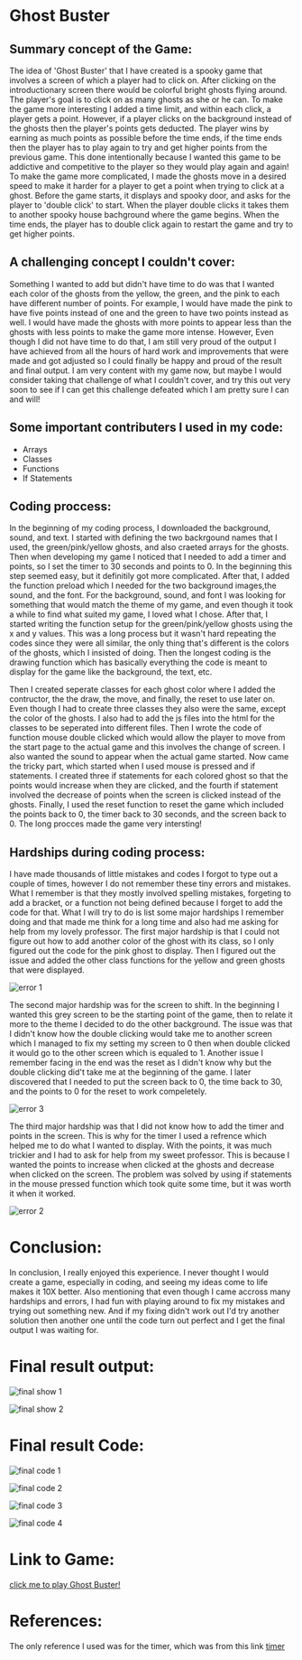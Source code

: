 #  Ghost Buster

## Summary concept of the Game:

The idea of 'Ghost Buster' that I have created is a spooky game that involves a screen of which a player had to click on. After clicking on the introductionary screen there would be colorful bright ghosts flying around. The player's goal is to click on as many ghosts as she or he can. To make the game more interesting I added a time limit, and within each click, a player gets a point. However, if a player clicks on the background instead of the ghosts then the player's points gets deducted. The player wins by earning as much points as possible before the time ends, if the time ends then the player has to play again to try and get higher points from the previous game. This done intentionally because I wanted this game to be addictive and competitive to the player so they would play again and again! To make the game more complicated, I made the ghosts move in a desired speed to make it harder for a player to get a point when trying to click at a ghost. Before the game starts, it displays and spooky door, and asks for the player to 'double click' to start. When the player double clicks it takes them to another spooky house bachground where the game begins. When the time ends, the player has to double click again to restart the game and try to get higher points.


## A challenging concept I couldn't cover:

Something I wanted to add but didn't have time to do was that I wanted each color of the ghosts from the yellow, the green, and the pink to each have different 
number of points. For example, I would have made the pink to have five points instead of one and the green to have two points instead as well. I would have made
the ghosts with more points to appear less than the ghosts with less points to make the game more intense. However, Even though I did not have time to do that, I am still very proud of the output I have achieved from all the hours of hard work and improvements that were made and got adjusted so I could finally be 
happy and proud of the result and final output. I am very content with my game now, but maybe I would consider taking that challenge of what I couldn't cover,
and try this out very soon to see if I can get this challenge defeated which I am pretty sure I can and will!


## Some important contributers I used in my code:

- Arrays
- Classes
- Functions
- If Statements


## Coding proccess:

In the beginning of my coding process, I downloaded the background, sound, and text. I started with defining the two backrgound names that I used, the 
green/pink/yellow ghosts, and also craeted arrays for the ghosts. Then when developing my game I noticed that I needed to add a timer and points, so I 
set the timer to 30 seconds and  points to 0. In the beginning this step seemed easy, but it definitily got more complicated. After that, I added the 
function preload which I needed for the two background images,the sound, and the font. For the background, sound, and font I was looking for something 
that would match the theme of my game, and even though it took a while to find what suited my game, I loved what I chose. After that, I started writing 
the function setup for the green/pink/yellow ghosts using the x and y values. This was a long process but it wasn't hard repeating the codes since they 
were all similar, the only thing that's different is the colors of the ghosts, which I insisted of doing. Then the longest coding is the drawing function 
which has basically everything the code is meant to display for the game like the background, the text, etc. 

Then I created seperate classes for each ghost color where I added the contructor, the the draw, the move, and finally, the reset to use later on. 
Even though I had to create three classes they also were the same, except the color of the ghosts. I also had to add the js files into the html for 
the classes to be seperated into different files. Then I wrote the code of function mouse double clicked which would allow the player to move from 
the start page to the actual game and this involves the change of screen. I also wanted the sound to appear when the actual game started. Now came 
the tricky part, which started when I used mouse is pressed and if statements. I created three if statements for each colored ghost so that the points 
would increase when they are clicked, and the fourth if statement involved the decrease of points when the screen is clicked instead of the ghosts. 
Finally, I used the reset function to  reset the game which included the points back to 0, the timer back to 30 seconds, and the screen back to 0. 
The long procces made the game very intersting!


## Hardships during coding process:

I have made thousands of little mistakes and codes I forgot to type out a couple of times, however I do not remember these tiny errors and mistakes. What 
I remember is that they mostly involved spelling mistakes, forgeting to add a bracket, or a function not being defined because I forget to add the code for
that. What I will try to do is list some major hardships I remember doing and that made me think for a long time and also had me asking for help from my lovely
professor. The first major hardship  is that I could not figure out how to add another color of the ghost with its class, so I only figured out the code for the pink ghost to display. Then I figured out the issue and added the other class functions for the yellow and green ghosts that were displayed.

![error 1](https://github.com/shamsasaeed/ssa8778/blob/main/error%201.png)


The second major hardship was for the screen to shift. In the beginning I wanted this grey screen to be the starting point of the game, then to relate it more 
to the theme I decided to do the other background. The issue was that I didn't know how the double clicking would take me to another screen which I managed to 
fix my setting my screen to 0 then when double clicked it would go to the other screen which is equaled to 1. Another issue I remember facing in the end was the 
reset as I didn't know why but the double clicking did't take me at the beginning of the game. I later discovered that I needed to put the screen back to 0, 
the time back to 30, and the points to 0 for the reset to work compeletely.

![error 3](https://github.com/shamsasaeed/ssa8778/blob/main/error%203.png)


The third major hardship was that I did not know how to add the timer and points in the screen. This is why for the timer I used a refrence
which helped me to do what I wanted to display. With the points, it was much trickier and I had to ask for help from my sweet professor. This is because I 
wanted the points to increase when clicked at the ghosts and decrease when clicked on the screen. The problem was solved by using if statements in the 
mouse pressed function which took quite some time, but it was worth it when it worked.

![error 2](https://github.com/shamsasaeed/ssa8778/blob/main/error%202.png)


# Conclusion:

In conclusion, I really enjoyed this experience. I never thought I would create a game, especially in coding, and seeing my ideas come to life makes it 10X 
better. Also mentioning that even though I came accross many hardships and errors, I had fun with playing around to fix my mistakes and trying out something 
new. And if my fixing didn't work out I'd try another solution then another one until the code turn out perfect and I get the final output I was waiting for.


# Final result output:

![final show 1](https://github.com/shamsasaeed/ssa8778/blob/main/final%20show%201.png)

![final show 2](https://github.com/shamsasaeed/ssa8778/blob/main/final%20show%202.png)


# Final result Code:

![final code 1](https://github.com/shamsasaeed/ssa8778/blob/main/final%20code%201.png)

![final code 2](https://github.com/shamsasaeed/ssa8778/blob/main/final%20code%202.png)

![final code 3](https://github.com/shamsasaeed/ssa8778/blob/main/final%20code%203.png)

![final code 4](https://github.com/shamsasaeed/ssa8778/blob/main/final%20code%204.png)


# Link to Game:

[click me to play Ghost Buster!](https://editor.p5js.org/shamsasaeed/sketches/K_1UqYEQS)


# References:

The only reference I used was for the timer, which was from this link [timer](https://editor.p5js.org/marynotari/sketches/S1T2ZTMp-)


